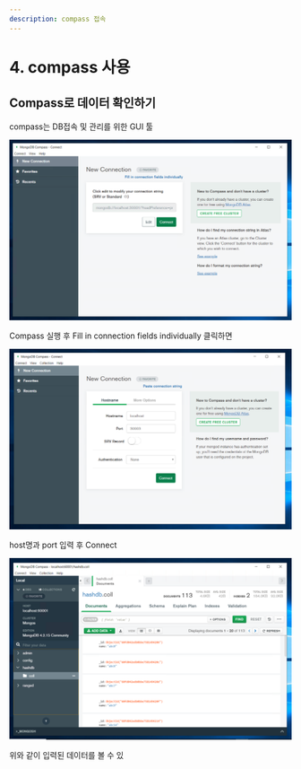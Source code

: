 ```yaml
---
description: compass 접속
---
```


# 4. compass 사용

## Compass로 데이터 확인하기 

compass는 DB접속 및 관리를 위한 GUI 툴 

![](../../../.gitbook/assets/mongo_compass.png)

Compass 실행 후 Fill in connection fields individually 클릭하면 

![](../../../.gitbook/assets/mongo_compass2.png)

host명과 port 입력 후 Connect 

![](../../../.gitbook/assets/mongo_compass3.png)

위와 같이 입력된 데이터를 볼 수 있



